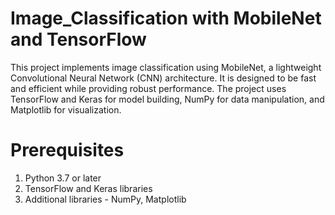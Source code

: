 # Image_Classification with MobileNet and TensorFlow 
This project implements image classification using MobileNet, a lightweight Convolutional Neural Network (CNN) architecture. It is designed to be fast and efficient while providing robust performance. The project uses TensorFlow and Keras for model building, NumPy for data manipulation, and Matplotlib for visualization.

# Prerequisites
1. Python 3.7 or later
2. TensorFlow and Keras libraries
3. Additional libraries - NumPy, Matplotlib
